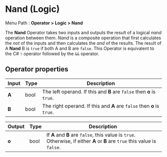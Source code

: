 # Nand (Logic)

Menu Path : **Operator > Logic > Nand**

The **Nand** Operator takes two inputs and outputs the result of a logical *nand* operation between them. *Nand* is a composite operation that first calculates the *not* of the inputs and then calculates the *and* of the results. The result of A **Nand** B is `true` if both A and B are `false`. This Operator is equivalent to the C# `!` operator followed by the `&&` operator.

## Operator properties

| **Input** | **Type** | **Description**                                              |
| --------- | -------- | ------------------------------------------------------------ |
| **A**     | bool     | The left operand. If this and **B** are `false` then **o** is `true`. |
| **B**     | bool     | The right operand. If this and **A** are `false` then **o** is `true`. |

| **Output** | **Type** | **Description**                                              |
| ---------- | -------- | ------------------------------------------------------------ |
| **o**      | bool     | If **A** and **B** are `false`, this value is `true`. Otherwise, if either **A** or **B** are `true` this value is `false`. |
